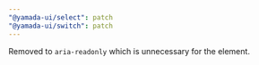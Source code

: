 ```yaml
---
"@yamada-ui/select": patch
"@yamada-ui/switch": patch
---
```


Removed to `aria-readonly` which is unnecessary for the element.
